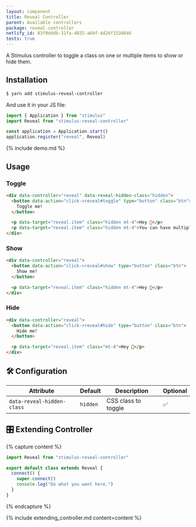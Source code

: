 ```yaml
---
layout: component
title: Reveal Controller
parent: Available controllers
package: reveal-controller
netlify_id: 83f0dddb-31fa-4025-a04f-dd26f153d646
tests: true
---
```


A Stimulus controller to toggle a class on one or multiple items to show or hide them.

## Installation

```bash
$ yarn add stimulus-reveal-controller
```

And use it in your JS file:
```js
import { Application } from "stimulus"
import Reveal from "stimulus-reveal-controller"

const application = Application.start()
application.register("reveal", Reveal)
```

{% include demo.md %}

## Usage


### Toggle
```html
<div data-controller="reveal" data-reveal-hidden-class="hidden">
  <button data-action="click->reveal#toggle" type="button" class="btn">
    Toggle me!
  </button>

  <p data-target="reveal.item" class="hidden mt-4">Hey 👋</p>
  <p data-target="reveal.item" class="hidden mt-4">You can have multiple items</p>
</div>
```

### Show
```html
<div data-controller="reveal">
  <button data-action="click->reveal#show" type="button" class="btn">
    Show me!
  </button>

  <p data-target="reveal.item" class="hidden mt-4">Hey 👋</p>
</div>
```

### Hide
```html
<div data-controller="reveal">
  <button data-action="click->reveal#hide" type="button" class="btn">
    Hide me!
  </button>

  <p data-target="reveal.item" class="mt-4">Hey 👋</p>
</div>
```

## 🛠 Configuration

| Attribute | Default | Description | Optional |
| --------- | ------- | ----------- | -------- |
| `data-reveal-hidden-class` | `hidden` | CSS class to toggle | ✅ |

## 🎛 Extending Controller

{% capture content %}
```js
import Reveal from "stimulus-reveal-controller"

export default class extends Reveal {
  connect() {
    super.connect()
    console.log("Do what you want here.")
  }
}
```
{% endcapture %}

{% include extending_controller.md content=content %}
